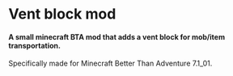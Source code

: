 # Vent block mod

#### A small minecraft BTA mod that adds a vent block for mob/item transportation.

Specifically made for Minecraft Better Than Adventure 7.1_01.
